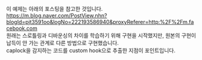 이 예제는 아래의 포스팅을 참고한 것입니다.  
https://m.blog.naver.com/PostView.nhn?blogId=pjt3591oo&logNo=222193586940&proxyReferer=http:%2F%2Fm.facebook.com  
원래는 스로틀링과 디바운싱의 차이를 학습하기 위해 구현을 시작했지만, 원본의 구현이 납득이 안 가는 관계로 다른 방법으로 구현했습니다.  
caplock을 감지하는 코드를 custom hook으로 추출한 지점이 포인트입니다.

